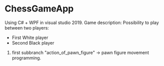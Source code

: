 # ChessGameApp
Using C# + WPF in visual studio 2019.
Game description:
Possibility to play between two players:
  - First White player
  - Second Black player



1. first subbranch "action_of_pawn_figure" -> pawn figure movement programming.
